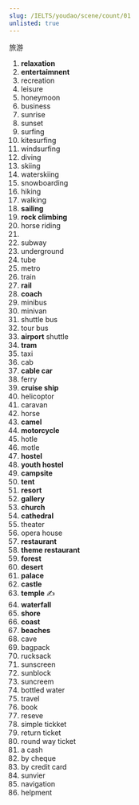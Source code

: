 ```yaml
---
slug: /IELTS/youdao/scene/count/01
unlisted: true
---
```


旅游
1. **relaxation**
1. **entertaimnent**
1. recreation
1. leisure
1. honeymoon
1. business
1. sunrise
1. sunset
1. surfing
1. kitesurfing
1. windsurfing
1. diving
1. skiing
1. waterskiing
1. snowboarding
1. hiking
1. walking
1. **sailing**
1. **rock climbing**
1. horse riding
1. 
1. subway
1. underground
1. tube
1. metro
1. train
1. **rail**
1. **coach**
1. minibus
1. minivan
1. shuttle bus
1. tour bus
1. **airport** shuttle
1. **tram**
1. taxi
1. cab
1. **cable car**
1. ferry
1. **cruise ship**
1. helicoptor
1. caravan
1. horse
1. **camel**
1. **motorcycle**
1. hotle
1. motle
1. **hostel**
1. **youth hostel**
1. **campsite**
1. **tent**
1. **resort**
1. **gallery**
1. **church**
1. **cathedral**
1. theater
1. opera house
1. **restaurant**
1. **theme restaurant**
1. **forest**
1. **desert**
1. **palace**
1. **castle**
1. **temple** ✍️
1. **waterfall**
1. **shore**
1. **coast**
1. **beaches**
1. cave
1. bagpack
1. rucksack
1. sunscreen
1. sunblock
1. suncreem
1. bottled water
1. travel
1. book
1. reseve
1. simple tickket
1. return ticket
1. round way ticket
1. a cash
1. by cheque
1. by credit card
1. sunvier
1. navigation
1. helpment